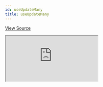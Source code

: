 ```yaml
---
id: useUpdateMany
title: useUpdateMany
---
```


[View Source](https://github.com/refinedev/refine/tree/master/examples/table/useUpdateMany)

<iframe src="https://codesandbox.io/embed/refine-use-update-many-example-o2rll?autoresize=1&fontsize=14&theme=dark&view=preview"
     style={{width: "100%", height:"80vh", border: "0px", borderRadius: "8px", overflow:"hidden"}}
     title="refine-use-update-many-example"
     allow="accelerometer; ambient-light-sensor; camera; encrypted-media; geolocation; gyroscope; hid; microphone; midi; payment; usb; vr; xr-spatial-tracking"
     sandbox="allow-forms allow-modals allow-popups allow-presentation allow-same-origin allow-scripts"
   ></iframe>
